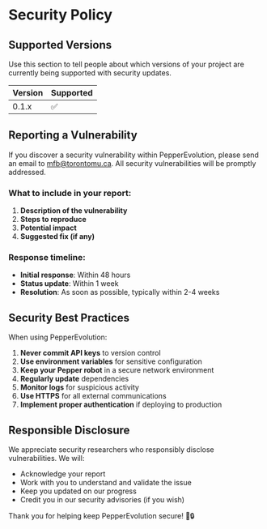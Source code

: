 # Security Policy

## Supported Versions

Use this section to tell people about which versions of your project are currently being supported with security updates.

| Version | Supported          |
| ------- | ------------------ |
| 0.1.x   | :white_check_mark: |

## Reporting a Vulnerability

If you discover a security vulnerability within PepperEvolution, please send an email to mfb@torontomu.ca. All security vulnerabilities will be promptly addressed.

### What to include in your report:

1. **Description of the vulnerability**
2. **Steps to reproduce**
3. **Potential impact**
4. **Suggested fix (if any)**

### Response timeline:

- **Initial response**: Within 48 hours
- **Status update**: Within 1 week
- **Resolution**: As soon as possible, typically within 2-4 weeks

## Security Best Practices

When using PepperEvolution:

1. **Never commit API keys** to version control
2. **Use environment variables** for sensitive configuration
3. **Keep your Pepper robot** in a secure network environment
4. **Regularly update** dependencies
5. **Monitor logs** for suspicious activity
6. **Use HTTPS** for all external communications
7. **Implement proper authentication** if deploying to production

## Responsible Disclosure

We appreciate security researchers who responsibly disclose vulnerabilities. We will:

- Acknowledge your report
- Work with you to understand and validate the issue
- Keep you updated on our progress
- Credit you in our security advisories (if you wish)

Thank you for helping keep PepperEvolution secure! 🤖🔒
